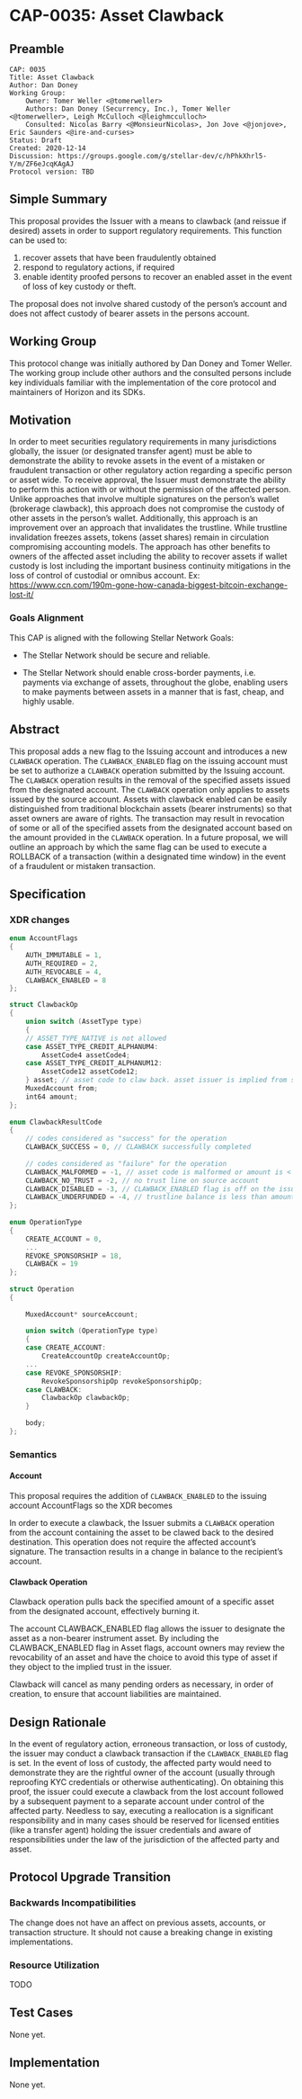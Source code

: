 # CAP-0035:  Asset Clawback

## Preamble

```text
CAP: 0035
Title: Asset Clawback
Author: Dan Doney
Working Group:
    Owner: Tomer Weller <@tomerweller>
    Authors: Dan Doney (Securrency, Inc.), Tomer Weller <@tomerweller>, Leigh McCulloch <@leighmcculloch>
    Consulted: Nicolas Barry <@MonsieurNicolas>, Jon Jove <@jonjove>, Eric Saunders <@ire-and-curses>
Status: Draft
Created: 2020-12-14
Discussion: https://groups.google.com/g/stellar-dev/c/hPhkXhrl5-Y/m/ZF6eJcqKAgAJ
Protocol version: TBD
```

## Simple Summary

This proposal provides the Issuer with a means to clawback (and reissue if desired)
assets in order to support regulatory requirements. This function can be used to: 

1) recover assets that have been fraudulently obtained 
2) respond to regulatory actions, if required 
3) enable identity proofed persons to recover an enabled asset
in the event of loss of key custody or theft. 

The proposal does not involve shared
custody of the person’s account and does not affect custody of bearer assets in 
the persons account.

## Working Group

This protocol change was initially authored by Dan Doney and Tomer Weller. The working group include other authors and the consulted persons include key individuals familiar with the implementation of the core protocol and maintainers of Horizon and its SDKs.

## Motivation

In order to meet securities regulatory requirements in many jurisdictions globally, 
the issuer (or designated transfer agent) must be able to demonstrate the ability 
to revoke assets in the event of a mistaken or fraudulent transaction or other 
regulatory action regarding a specific person or asset wide. To receive approval, 
the Issuer must demonstrate the ability to perform this action with or without the 
permission of the affected person. Unlike approaches that involve multiple 
signatures on the person’s wallet (brokerage clawback), this approach does not 
compromise the custody of other assets in the person’s wallet. Additionally, this 
approach is an improvement over an approach that invalidates the trustline. While 
trustline invalidation freezes assets, tokens (asset shares) remain in circulation 
compromising accounting models. The approach has other benefits to owners of the 
affected asset including the ability to recover assets if wallet custody is lost 
including the important business continuity mitigations in the loss of control of 
custodial or omnibus account. 
Ex: https://www.ccn.com/190m-gone-how-canada-biggest-bitcoin-exchange-lost-it/

### Goals Alignment

This CAP is aligned with the following Stellar Network Goals:

- The Stellar Network should be secure and reliable.

- The Stellar Network should enable cross-border payments, i.e. payments via 
exchange of assets, throughout the globe, enabling users to make payments between 
assets in a manner that is fast, cheap, and highly usable.

## Abstract

This proposal adds a new flag to the Issuing account and introduces a new `CLAWBACK`
operation. The `CLAWBACK_ENABLED` flag on the issuing account must be set to 
authorize a `CLAWBACK` operation submitted by the Issuing account.  The `CLAWBACK` 
operation results in the removal of the specified assets issued from the 
designated account. The `CLAWBACK` operation only applies to assets issued by the 
source account. Assets with clawback enabled can be easily distinguished from 
traditional blockchain assets (bearer instruments) so that asset owners are aware 
of rights. The transaction may result in revocation of some or all of the specified 
assets from the designated account based on the amount provided in the `CLAWBACK` 
operation. In a future proposal, we will outline an approach by which the same flag 
can be used to execute a ROLLBACK of a transaction (within a designated time window) 
in the event of a fraudulent or mistaken transaction.

## Specification

### XDR changes

```c
enum AccountFlags
{
    AUTH_IMMUTABLE = 1,                                      
    AUTH_REQUIRED = 2,                                  
    AUTH_REVOCABLE = 4,                                  
    CLAWBACK_ENABLED = 8                                  
};

struct ClawbackOp 
{
    union switch (AssetType type)
    {
    // ASSET_TYPE_NATIVE is not allowed
    case ASSET_TYPE_CREDIT_ALPHANUM4:
        AssetCode4 assetCode4;
    case ASSET_TYPE_CREDIT_ALPHANUM12:
        AssetCode12 assetCode12;
    } asset; // asset code to claw back. asset issuer is implied from source account.  
    MuxedAccount from;
    int64 amount;
};
 
enum ClawbackResultCode
{
    // codes considered as "success" for the operation
    CLAWBACK_SUCCESS = 0, // CLAWBACK successfully completed
 
    // codes considered as "failure" for the operation
    CLAWBACK_MALFORMED = -1, // asset code is malformed or amount is < 1
    CLAWBACK_NO_TRUST = -2, // no trust line on source account
    CLAWBACK_DISABLED = -3, // CLAWBACK_ENABLED flag is off on the issuer account 
    CLAWBACK_UNDERFUNDED = -4, // trustline balance is less than amount to clawback 
};
 
enum OperationType
{
    CREATE_ACCOUNT = 0,
    ...
    REVOKE_SPONSORSHIP = 18,
    CLAWBACK = 19
};
 
struct Operation
{
 
    MuxedAccount* sourceAccount;
 
    union switch (OperationType type)
    {
    case CREATE_ACCOUNT:
        CreateAccountOp createAccountOp;
    ...
    case REVOKE_SPONSORSHIP:
        RevokeSponsorshipOp revokeSponsorshipOp;
    case CLAWBACK:
    	ClawbackOp clawbackOp;
    }
 
    body;
};
```

### Semantics

#### Account
This proposal requires the addition of `CLAWBACK_ENABLED` to the issuing account 
AccountFlags so the XDR becomes
 
In order to execute a clawback, the Issuer submits a `CLAWBACK` operation
from the account containing the asset to be clawed back to the desired 
destination. This operation does not require the affected account’s signature. 
The transaction results in a change in balance to the recipient’s account. 
 
#### Clawback Operation
Clawback operation pulls back the specified amount of a specific asset from 
the designated account, effectively burning it.
 
The account CLAWBACK_ENABLED flag allows the issuer to designate the asset as a
non-bearer instrument asset. By including the CLAWBACK_ENABLED flag in Asset 
flags, account owners may review the revocability of an asset and have the
choice to avoid this type of asset if they object to the implied trust in the 
issuer.  

Clawback will cancel as many pending orders as necessary, in order of creation, 
to ensure that account liabilities are maintained.

## Design Rationale

In the event of regulatory action, erroneous transaction, or loss of custody,
the issuer may conduct a clawback transaction if the `CLAWBACK_ENABLED` flag is 
set. In the event of loss of custody, the affected party would need to 
demonstrate they are the rightful owner of the account (usually through 
reproofing KYC credentials or otherwise authenticating). On obtaining this 
proof, the issuer could execute a clawback from the lost account followed by a
subsequent payment to a separate account under control of the affected party. 
Needless to say, executing a reallocation is a significant responsibility and 
in many cases should be reserved for licensed entities (like a transfer agent) 
holding the issuer credentials and aware of responsibilities under the law of 
the jurisdiction of the affected party and asset. 
 
## Protocol Upgrade Transition

### Backwards Incompatibilities

The change does not have an affect on previous assets, accounts, or transaction 
structure. It should not cause a breaking change in existing implementations. 
 
### Resource Utilization
TODO

## Test Cases

None yet.

## Implementation

None yet.
